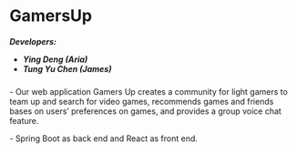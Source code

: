 <h1> GamersUp </h1>
<h5> Developers:  
<ul><li>Ying Deng (Aria)</li><li>Tung Yu Chen (James)</li><ul> </h5>
<p>- Our web application Gamers Up creates a community for light gamers to team up and search for video games, recommends games and friends bases on users’ preferences on games, and provides a group voice chat feature. </p>
<p>- Spring Boot as back end and React as front end.</p>
